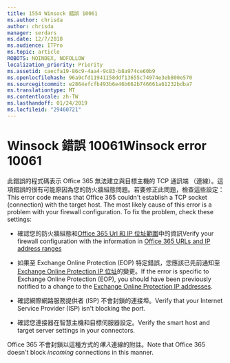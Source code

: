 ```yaml
---
title: 1554 Winsock 錯誤 10061
ms.author: chrisda
author: chrisda
manager: serdars
ms.date: 12/7/2018
ms.audience: ITPro
ms.topic: article
ROBOTS: NOINDEX, NOFOLLOW
localization_priority: Priority
ms.assetid: caecfa19-86c9-4aa4-9c83-b8a974ce60b9
ms.openlocfilehash: 96a9cfd11941158ddf13655c74974e3eb800e570
ms.sourcegitcommit: e2864efcfb493b6e46b662b746661a61232bdba7
ms.translationtype: MT
ms.contentlocale: zh-TW
ms.lasthandoff: 01/24/2019
ms.locfileid: "29460721"
---
```

# <a name="winsock-error-10061"></a><span data-ttu-id="b2dbe-102">Winsock 錯誤 10061</span><span class="sxs-lookup"><span data-stu-id="b2dbe-102">Winsock error 10061</span></span>

<span data-ttu-id="b2dbe-p101">此錯誤的程式碼表示 Office 365 無法建立與目標主機的 TCP 通訊端 （連線）。這項錯誤的很有可能原因為您的防火牆組態問題。若要修正此問題，檢查這些設定：</span><span class="sxs-lookup"><span data-stu-id="b2dbe-p101">This error code means that Office 365 couldn't establish a TCP socket (connection) with the target host. The most likely cause of this error is a problem with your firewall configuration. To fix the problem, check these settings:</span></span>
  
- <span data-ttu-id="b2dbe-106">確認您的防火牆組態和[Office 365 Url 和 IP 位址範圍](https://docs.microsoft.com/office365/enterprise/urls-and-ip-address-ranges)中的資訊</span><span class="sxs-lookup"><span data-stu-id="b2dbe-106">Verify your firewall configuration with the information in [Office 365 URLs and IP address ranges](https://docs.microsoft.com/office365/enterprise/urls-and-ip-address-ranges)</span></span>
    
- <span data-ttu-id="b2dbe-107">如果至 Exchange Online Protection (EOP) 特定錯誤，您應該已先前通知至[Exchange Online Protection IP 位址](https://docs.microsoft.com/office365/SecurityCompliance/eop/exchange-online-protection-ip-addresses)的變更。</span><span class="sxs-lookup"><span data-stu-id="b2dbe-107">If the error is specific to Exchange Online Protection (EOP), you should have been previously notified to a change to the [Exchange Online Protection IP addresses](https://docs.microsoft.com/office365/SecurityCompliance/eop/exchange-online-protection-ip-addresses).</span></span>
    
- <span data-ttu-id="b2dbe-108">確認網際網路服務提供者 (ISP) 不會封鎖的連接埠。</span><span class="sxs-lookup"><span data-stu-id="b2dbe-108">Verify that your Internet Service Provider (ISP) isn't blocking the port.</span></span>
    
- <span data-ttu-id="b2dbe-109">確認您連接器在智慧主機和目標伺服器設定。</span><span class="sxs-lookup"><span data-stu-id="b2dbe-109">Verify the smart host and target server settings in your connectors.</span></span>
    
<span data-ttu-id="b2dbe-110">Office 365 不會封鎖以這種方式的*傳入*連線的附註。</span><span class="sxs-lookup"><span data-stu-id="b2dbe-110">Note that Office 365 doesn't block  *incoming*  connections in this manner.</span></span> 
  

